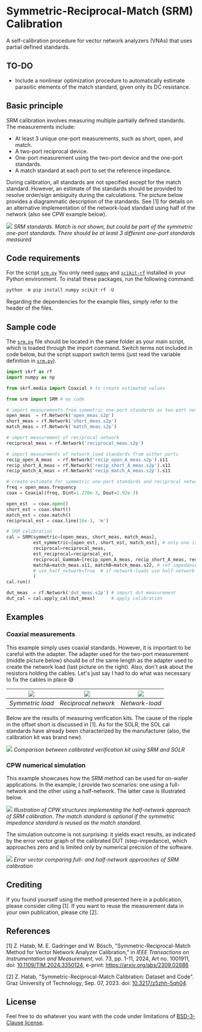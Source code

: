 # Symmetric-Reciprocal-Match (SRM) Calibration

A self-calibration procedure for vector network analyzers (VNAs) that uses partial defined standards.

## TO-DO

- Include a nonlinear optimization procedure to automatically estimate parasitic elements of the match standard, given only its DC resistance.

## **Basic principle**

SRM calibration involves measuring multiple partially defined standards. The measurements include:

- At least 3 unique one-port measurements, such as short, open, and match.
- A two-port reciprocal device.
- One-port measurement using the two-port device and the one-port standards.
- A match standard at each port to set the reference impedance.

During calibration, all standards are not specified except for the match standard. However, an estimate of the standards should be provided to resolve order/sign ambiguity during the calculations. The picture below provides a diagrammatic description of the standards. See [1] for details on an alternative implementation of the network-load standard using half of the network (also see CPW example below).

![](Images/srm_standards_definition.png)
_SRM standards. Match is not shown, but could be part of the symmetric one-port standards. There should be at least 3 different one-port standards measured_

## Code requirements

For the script [`srm.py`][srm] You only need [`numpy`](https://github.com/numpy/numpy) and [`scikit-rf`](https://github.com/scikit-rf/scikit-rf) installed in your Python environment. To install these packages, run the following command:

```python
python -m pip install numpy scikit-rf -U
```

Regarding the dependencies for the example files, simply refer to the header of the files.

## Sample code

The [`srm.py`][srm] file should be located in the same folder as your main script, which is loaded through the import command. Switch terms not included in code below, but the script support switch terms (just read the variable definition in [`srm.py`][srm]).

```python
import skrf as rf
import numpy as np

from skrf.media import Coaxial # to create estimated values

from srm import SRM # my code

# import measurements from symmetric one-port standards as two-port networks
open_meas  = rf.Network('open_meas.s2p')
short_meas = rf.Network('short_meas.s2p')
match_meas = rf.Network('match_meas.s2p')

# import measurement of reciprocal network
reciprocal_meas = rf.Network('reciprocal_meas.s2p')

# import measurments of network-load standards from either ports
recip_open_A_meas  = rf.Network('recip_open_A_meas.s2p').s11
recip_short_A_meas = rf.Network('recip_short_A_meas.s2p').s11
recip_match_A_meas = rf.Network('recip_match_A_meas.s2p').s11

# create estimate for symmetric one-port standards and reciprocal network
freq = open_meas.frequency
coax = Coaxial(freq, Dint=1.270e-3, Dout=2.92e-3)

open_est  = coax.open()
short_est = coax.short()
match_est = coax.match()
reciprocal_est = coax.line(16e-3, 'm')

# SRM calibration
cal = SRM(symmetric=[open_meas, short_meas, match_meas], 
          est_symmetric=[open_est, short_est, match_est], # only one is required (at best open or short) 
          reciprocal=reciprocal_meas,
          est_reciprocal=reciprocal_est,
          reciprocal_GammaA=[recip_open_A_meas, recip_short_A_meas, recip_match_A_meas], 
          matchA=match_meas.s11, matchB=match_meas.s22, # ref impedance is now defined to the match standard
          # use_half_network=True  # if network-loads use half-network approach
          )
cal.run()

dut_meas  = rf.Network('dut_meas.s2p') # import dut measurement
dut_cal = cal.apply_cal(dut_meas)      # apply calibration
```

## Examples

### Coaxial measurements

This example simply uses coaxial standards. However, it is important to be careful with the adapter. The adapter used for the two-port measurement (middle picture below) should be of the same length as the adapter used to create the network load (last picture on the right). Also, don't ask about the resistors holding the cables. Let's just say I had to do what was necessary to fix the cables in place 😅

![](./Images/load.png) | ![](./Images/adapter.png) | ![](./Images/adapter_load.png)
:-: | :-: | :-:
_Symmetric load_ | _Reciprocal network_ | _Network-load_

Below are the results of measuring verification kits. The cause of the ripple in the offset short is discussed in [1]. As for the SOLR, the SOL cal standards have already been characterized by the manufacturer (also, the calibration kit was brand new).

![](./Images/srm_solr_comparison.png)
_Comparison between calibrated verification kit using SRM and SOLR_

### CPW numerical simulation

This example showcases how the SRM method can be used for on-wafer applications. In the example, I provide two scenarios: one using a full-network and the other using a half-network. The latter case is illustrated below.

![](./Images/cpw_example.png)
_Illustration of CPW structures implementing the half-network approach of SRM calibration. The match standard is optional if the symmetric impedance standard is reused as the match standard._

The simulation outcome is not surprising: it yields exact results, as indicated by the error vector graph of the calibrated DUT (step-impedance), which approaches zero and is limited only by numerical precision of the software.

![](./Images/cpw_error.png)
_Error vector comparing full- and half-network approaches of SRM calibration_

## Crediting

If you found yourself using the method presented here in a publication, please consider citing [1]. If you want to reuse the measurement data in your own publication, please cite [2].

## References

[1] Z. Hatab, M. E. Gadringer and W. Bösch, "Symmetric-Reciprocal-Match Method for Vector Network Analyzer Calibration," in _IEEE Transactions on Instrumentation and Measurement_, vol. 73, pp. 1-11, 2024, Art no. 1001911, doi: [10.1109/TIM.2024.3350124](https://doi.org/10.1109/TIM.2024.3350124), e-print: <https://arxiv.org/abs/2309.02886>

[2] Z. Hatab, "Symmetric-Reciprocal-Match Calibration: Dataset and Code". Graz University of Technology, Sep. 07, 2023. doi: [10.3217/z5zhh-5qh04](https://doi.org/10.3217/z5zhh-5qh04).

## License

Feel free to do whatever you want with the code under limitations of [BSD-3-Clause license](https://github.com/ZiadHatab/srm-calibration/blob/main/LICENSE).

[srm]: https://github.com/ZiadHatab/srm-calibration/blob/main/srm.py
